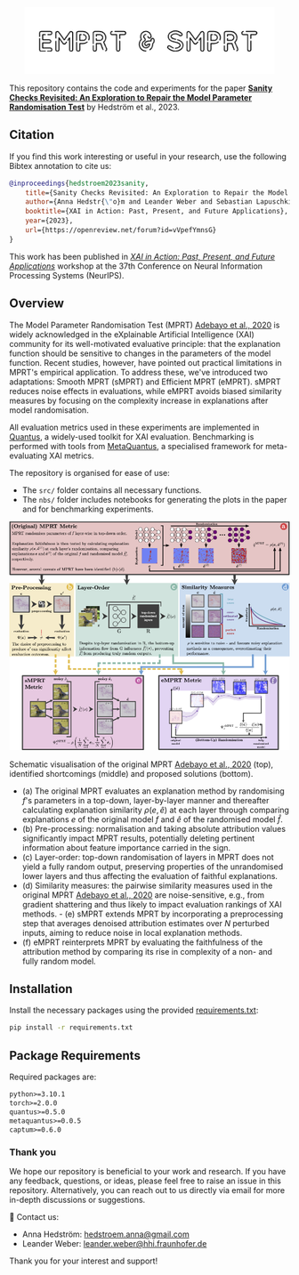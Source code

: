 <br/><br/>
<p align="center">
  <img width="450" src="https://github.com/annahedstroem/sanity-checks-revisited/blob/394f166226e4ac415c6534e0e0441d8b3c9258f2/emprt_smprt_logo.png">
<!--<h3 align="center"><b>Evaluate the Explanation Faithfulness</b></h3>
<p align="center">
  PyTorch-->

  </p>

This repository contains the code and experiments for the paper **[Sanity Checks Revisited: An Exploration to Repair the Model Parameter Randomisation Test](https://openreview.net/forum?id=vVpefYmnsG)** by Hedström et al., 2023. 


<!--[![Getting started!](https://colab.research.google.com/assets/colab-badge.svg)](anonymous)-->
<!--![Python version](https://img.shields.io/badge/python-3.7%20%7C%203.8%20%7C%203.9%20%7C%203.10%20%7C%203.11-blue.svg)-->
<!--[![Code style: black](https://img.shields.io/badge/code%20style-black-000000.svg)](https://github.com/psf/black)-->
<!--[![PyPI version](https://badge.fury.io/py/metaquantus.svg)](https://badge.fury.io/py/metaquantus)-->
<!--[![Python package](https://github.com/annahedstroem/MetaQuantus/actions/workflows/python-publish.yml/badge.svg)](https://github.com/annahedstroem/MetaQuantus/actions/workflows/python-publish.yml/badge.svg)-->
<!--[![Launch Tutorials](https://mybinder.org/badge_logo.svg)](anonymous)-->

## Citation

If you find this work interesting or useful in your research, use the following Bibtex annotation to cite us:

```bibtex
@inproceedings{hedstroem2023sanity,
    title={Sanity Checks Revisited: An Exploration to Repair the Model Parameter Randomisation Test},
    author={Anna Hedstr{\"o}m and Leander Weber and Sebastian Lapuschkin and Marina H{\"o}hne},
    booktitle={XAI in Action: Past, Present, and Future Applications},
    year={2023},
    url={https://openreview.net/forum?id=vVpefYmnsG}
}
```
This work has been published in _[XAI in Action: Past, Present, and Future Applications](https://xai-in-action.github.io/)_ workshop at the 37th Conference on Neural Information Processing Systems (NeurIPS).

## Overview

The Model Parameter Randomisation Test (MPRT) [Adebayo et al., 2020](https://arxiv.org/pdf/1810.03292.pdf) is widely acknowledged in the eXplainable Artificial Intelligence (XAI) community for its well-motivated evaluative principle: that the explanation function should be sensitive to changes in the parameters of the model function. Recent studies, however, have pointed out practical limitations in MPRT's empirical application. To address these, we've introduced two adaptations: Smooth MPRT (sMPRT) and Efficient MPRT (eMPRT). sMPRT reduces noise effects in evaluations, while eMPRT avoids biased similarity measures by focusing on the complexity increase in explanations after model randomisation.

All evaluation metrics used in these experiments are implemented in [Quantus](https://github.com/understandable-machine-intelligence-lab/Quantus), a widely-used toolkit for XAI evaluation. Benchmarking is performed with tools from [MetaQuantus](https://github.com/annahedstroem/MetaQuantus/), a specialised framework for meta-evaluating XAI metrics.

The repository is organised for ease of use:
- The `src/` folder contains all necessary functions.
- The `nbs/` folder includes notebooks for generating the plots in the paper and for benchmarking experiments.

</p>
<p align="center">
  <img width="800" src="https://github.com/annahedstroem/sanity-checks-revisited/blob/33174dceeee19ef4bcfee5499b1436693c3121ea/motivation_3.png"> 
</p>

Schematic visualisation of the original MPRT [Adebayo et al., 2020](https://arxiv.org/pdf/1810.03292.pdf) (top), identified shortcomings (middle) and proposed solutions (bottom). 
- (a) The original MPRT evaluates an explanation method by randomising $f$'s parameters in a top-down, layer-by-layer manner and thereafter calculating explanation similarity $\rho(e, \hat{e})$ at each layer through comparing explanations $e$ of the original model $f$ and $\hat{e}$ of the randomised model $\hat{f}$. 
- (b) Pre-processing: normalisation and taking absolute attribution values significantly impact MPRT results, potentially deleting pertinent information about feature importance carried in the sign. 
- (c) Layer-order: top-down randomisation of layers in MPRT does not yield a fully random output, preserving properties of the unrandomised lower layers and thus affecting the evaluation of faithful explanations. 
- (d) Similarity measures: the pairwise similarity measures used in the original MPRT [Adebayo et al., 2020](https://arxiv.org/pdf/1810.03292.pdf) are noise-sensitive, e.g., from gradient shattering and thus likely to impact evaluation rankings of XAI methods. - (e) sMPRT extends MPRT by incorporating a preprocessing step that averages denoised attribution estimates over $N$ perturbed inputs, aiming to reduce noise in local explanation methods. 
- (f) eMPRT reinterprets MPRT by evaluating the faithfulness of the attribution method by comparing its rise in complexity of a non- and fully random model.

## Installation

Install the necessary packages using the provided [requirements.txt](https://annahedstroem/sanity-checks-revisited/blob/main/requirements.txt):

```bash
pip install -r requirements.txt
```

## Package Requirements 

Required packages are:

```setup
python>=3.10.1
torch>=2.0.0
quantus>=0.5.0
metaquantus>=0.0.5
captum>=0.6.0
```

### Thank you

We hope our repository is beneficial to your work and research. If you have any feedback, questions, or ideas, please feel free to raise an issue in this repository. Alternatively, you can reach out to us directly via email for more in-depth discussions or suggestions. 

📧 Contact us: 
- Anna Hedström: [hedstroem.anna@gmail.com](mailto:hedstroem.anna@gmail.com)
- Leander Weber: [leander.weber@hhi.fraunhofer.de](mailto:leander.weber@hhi.fraunhofer.de)

Thank you for your interest and support!


